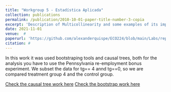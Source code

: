 ```yaml
---
title: "Workgroup 5 - Estadística Aplicada"
collection: publications
permalink: /publication/2010-10-01-paper-title-number-3-copia
excerpt: 'Description of Multicollinearity and some examples of its implementation. Besides that, analysis of RCT data with precision adjustment.' 
date: 2021-11-01
venue:  #  
paperurl: 'https://github.com/alexanderquispe/ECO224/blob/main/Labs/replication_5/group2_lab5_causaltree2.html'
citation: # 
---
```

In this work it was used bootstraping tools and causal trees, both for the  analysis you have to use the Pennsylvania re-employment bonus experiment. We subset the data for tg== 4 annd tg==0, so we are compared treatment group 4 and the control group.

[Check the causal tree work here](https://github.com/alexanderquispe/ECO224/blob/main/Labs/replication_5/group2_lab5_causaltree2.html)
[Check the bootstrap work here](https://github.com/alexanderquispe/ECO224/blob/main/Labs/replication_5/group2_lab5_bootstrap_R.html)
